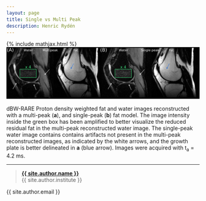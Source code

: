 ```yaml
---
layout: page
title: Single vs Multi Peak
description: Henric Rydén
---
```

{% include mathjax.html %}
![My helpful screenshot](../assets/png/mpvssp.png)

dBW-RARE Proton density weighted fat and water images reconstructed with a multi-peak (<b>a</b>), and single-peak (<b>b</b>) fat model.
The image intensity inside the green box has been amplified to better visualize the reduced residual fat in the multi-peak reconstructed water image.
The single-peak water image contains contains artifacts not present in the multi-peak reconstructed images, as indicated by the white arrows, and the growth plate is better delineated in <b>a</b> (blue arrow).
Images were acquired with t<sub>a</sub> = 4.2 ms.

-----

> **[{{ site.author.name }}](https://staff.ki.se/people/henrry)**  
> {{ site.author.institute }}
>
{{ site.author.email }}